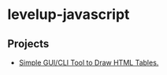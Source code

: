 # levelup-javascript



## Projects
   - [Simple GUI/CLI Tool to Draw HTML Tables.](https://codepen.io/n4j1br4ch1d/pen/abLGzxR)
